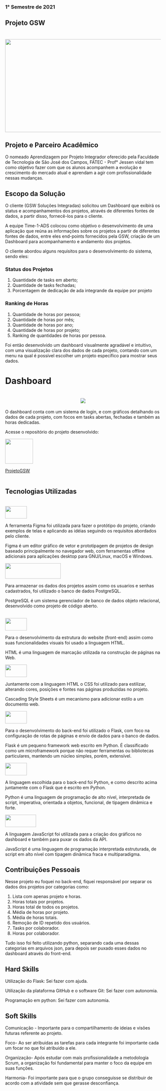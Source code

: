 ### 1° Semestre de 2021

## Projeto GSW

<h1 align="center" ><img src = "https://github.com/elias31072002/teste/blob/main/Imagens/gswdash.PNG" width="800" height="300" /></h1>


## Projeto e Parceiro Acadêmico
O nomeado Aprendizagem por Projeto Integrador oferecido pela Faculdade de Tecnologia de São José dos Campos, FATEC - Prof° Jessen vidal tem como objetivo fazer com que os alunos acompanhem a evolução e crescimento do mercado atual e aprendam a agir com profissionalidade nessas mudanças.

## Escopo da Solução
O cliente (GSW Soluções Integradas) solicitou um Dashboard que exibirá os status e acompanhamentos dos projetos, através de diferentes fontes de dados, a partir disso, fornecê-los para o cliente.

A equipe Time-1-ADS colocou como objetivo o desenvolvimento de uma aplicação que reúna as informações sobre os projetos a partir de diferentes fontes de dados, entre eles end-points fornecidos pela GSW, criação de um Dashboard para acompanhamento e andamento dos projetos.

O cliente abordou alguns requisitos para o desenvolvimento do sistema, sendo eles:

### Status dos Projetos

1. Quantidade de tasks em aberto;
2. Quantidade de tasks fechadas;
3. Porcentagem de dedicação de ada integrande da equipe por projeto

### Ranking de Horas

 1. Quantidade de horas por pessoa;
 2. Quantidade de horas por mês;
 3. Quantidade de horas por ano;
 4. Quantidade de horas por projeto;
 5. Ranking de quantidades de horas por pessoa.


Foi então desenvolvido um dashboard visualmente agradável e intuitivo, com uma visualização clara dos dados de cada projeto, contando com um menu na qual é possível escolher um projeto específico para mostrar seus dados.


# Dashboard
<h1 align="center"> <img src = "https://github.com/Time-1-ADS/ProjetoGSW/blob/sprints/Imagens%20Geral/dashboard4.gif"/></h1>

O dashboard conta com um sistema de login, e com gráficos detalhando os dados de cada projeto, com focos em tasks abertas, fechadas e também as horas dedicadas.

Acesse o repositório do projeto desenvolvido:

<img src = "https://img.shields.io/badge/GitHub-100000?style=for-the-badge&logo=github&logoColor=white" width="90" height="80" /> 

[ProjetoGSW](https://github.com/Time-1-ADS/ProjetoGSW)
<br>
<br>


## Tecnologias Utilizadas
<br>

<img src = "https://img.shields.io/badge/Figma-F24E1E?style=for-the-badge&logo=figma&logoColor=white" width="70" height="40"/> 

A ferramenta Figma foi utilizada para fazer o protótipo do projeto, criando exemplos de telas e aplicando as idéias seguindo os requisitos abordados pelo cliente.

Figma é um editor gráfico de vetor e prototipagem de projetos de design baseado principalmente no navegador web, com ferramentas offline adicionais para aplicações desktop para GNU/Linux, macOS e Windows.
<br>

<img src = "https://img.shields.io/badge/PostgreSQL-316192?style=for-the-badge&logo=postgresql&logoColor=white" width="180" height="50" /> 

Para armazenar os dados dos projetos assim como os usuarios e senhas cadastrados, foi utilizado o banco de dados PostgreSQL.

PostgreSQL é um sistema gerenciador de banco de dados objeto relacional, desenvolvido como projeto de código aberto.

<br>

<img src = "https://img.shields.io/badge/HTML-239120?style=for-the-badge&logo=html5&logoColor=white" width="70" height="40" /> 

Para o desenvolvimento da estrutura do website (front-end) assim como suas funcionalidades visuais foi usado a linguagem HTML.

HTML é uma linguagem de marcação utilizada na construção de páginas na Web.
<br>

<img src = "https://img.shields.io/badge/CSS-239120?&style=for-the-badge&logo=css3&logoColor=white" width="70" height="40" /> 

Juntamente com a linguagem HTML o CSS foi utilizado para estilizar, alterando cores, posições e fontes nas páginas produzidas no projeto.

Cascading Style Sheets é um mecanismo para adicionar estilo a um documento web.
<br>

<img src = "https://img.shields.io/badge/Flask-000000?style=for-the-badge&logo=flask&logoColor=white" width="70" height="40" /> 

Para o desenvolvimento do back-end foi utilizado o Flask, com foco na configuração de rotas de páginas e envio de dados para o banco de dados.

Flask é um pequeno framework web escrito em Python. É classificado como um microframework porque não requer ferramentas ou bibliotecas particulares, mantendo um núcleo simples, porém, extensível.
<br>

<img src = "https://img.shields.io/badge/Python-14354C?style=for-the-badge&logo=python&logoColor=white" width="70" height="40" /> 

A linguagem escolhida para o back-end foi Python, e como descrito acima juntamente com o Flask que é escrito em Python.

Python é uma linguagem de programação de alto nível, interpretada de script, imperativa, orientada a objetos, funcional, de tipagem dinâmica e forte.

<img src = "https://img.shields.io/badge/JavaScript-F7DF1E?style=for-the-badge&logo=javascript&logoColor=black" width="100" height="40" /> 

A linguagem JavaScript foi utilizada para a criação dos gráficos no dashboard e também para puxar os dados da API.

JavaScript é uma linguagem de programação interpretada estruturada, de script em alto nível com tipagem dinâmica fraca e multiparadigma.



## Contribuições Pessoais
Nesse projeto eu foquei no back-end, fiquei responsável por separar os dados dos projetos por categorias como:

1. Lista com apenas projeto e horas.
2. Horas totais por projetos.
3. Horas total de todos os projetos.
4. Média de horas por projeto.
5. Média de horas totais.
6. Remoção de ID repetido dos usuários.
7. Tasks por colaborador.
8. Horas por colaborador.

Tudo isso foi feito utilizando python, separando cada uma dessas categorias em arquivos json, para depois ser puxado esses dados no dashboard através do front-end.


## Hard Skills
Utilização do Flask: Sei fazer com ajuda.

Utilização da plataforma GitHub e o software Git: Sei fazer com autonomia.

Programação em python: Sei fazer com autonomia.


## Soft Skills
Comunicação - Importante para o compartilhamento de ideias e visões futuras referente ao projeto.

Foco- Ao ser atribuidas as tarefas para cada integrante foi importante cada um focar no que foi atribuido a ele.

Organização- Após estudar com mais profissionalidade a metodologia Scrum, a organização foi fundamental para manter o foco da equipe em suas funções.

Harmonia- Foi importante para que o grupo conseguisse se distribuir de acordo com a atividade sem que gerasse desconfiança.



















